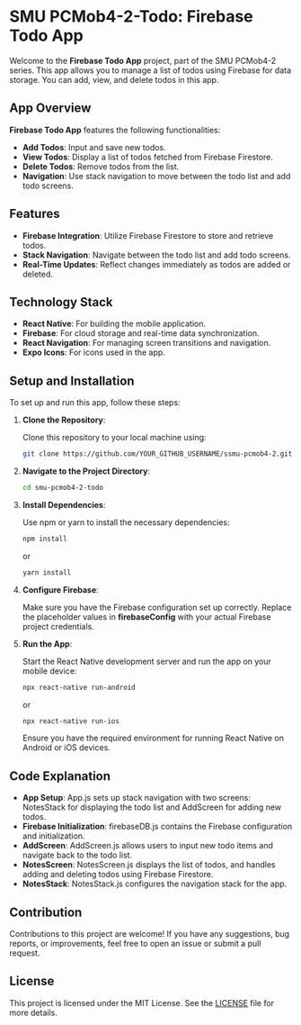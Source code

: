 # SMU PCMob4-2-Todo: Firebase Todo App

Welcome to the **Firebase Todo App** project, part of the SMU PCMob4-2 series. This app allows you to manage a list of todos using Firebase for data storage. You can add, view, and delete todos in this app.

## App Overview

**Firebase Todo App** features the following functionalities:

- **Add Todos**: Input and save new todos.
- **View Todos**: Display a list of todos fetched from Firebase Firestore.
- **Delete Todos**: Remove todos from the list.
- **Navigation**: Use stack navigation to move between the todo list and add todo screens.

## Features

- **Firebase Integration**: Utilize Firebase Firestore to store and retrieve todos.
- **Stack Navigation**: Navigate between the todo list and add todo screens.
- **Real-Time Updates**: Reflect changes immediately as todos are added or deleted.

## Technology Stack

- **React Native**: For building the mobile application.
- **Firebase**: For cloud storage and real-time data synchronization.
- **React Navigation**: For managing screen transitions and navigation.
- **Expo Icons**: For icons used in the app.

## Setup and Installation

To set up and run this app, follow these steps:

1. **Clone the Repository**:

   Clone this repository to your local machine using:

   ```bash
   git clone https://github.com/YOUR_GITHUB_USERNAME/ssmu-pcmob4-2.git
   ```

2. **Navigate to the Project Directory**:

   ```bash
   cd smu-pcmob4-2-todo
   ```

3. **Install Dependencies**:

   Use npm or yarn to install the necessary dependencies:
   ```bash
   npm install
   ```

   or
   ```bash
   yarn install
   ```

4. **Configure Firebase**:

   Make sure you have the Firebase configuration set up correctly. Replace the placeholder values in **firebaseConfig** with your actual Firebase project credentials.

5. **Run the App**:

   Start the React Native development server and run the app on your mobile device:

   ```bash
   npx react-native run-android
   ```

   or

   ```bash
   npx react-native run-ios
   ```

   Ensure you have the required environment for running React Native on Android or iOS devices.

## Code Explanation

  - **App Setup**: App.js sets up stack navigation with two screens: NotesStack for displaying the todo list and AddScreen for adding new todos.
  - **Firebase Initialization**: firebaseDB.js contains the Firebase configuration and initialization.
  - **AddScreen**: AddScreen.js allows users to input new todo items and navigate back to the todo list.
  - **NotesScreen**: NotesScreen.js displays the list of todos, and handles adding and deleting todos using Firebase Firestore.
  - **NotesStack**: NotesStack.js configures the navigation stack for the app.

## Contribution

Contributions to this project are welcome! If you have any suggestions, bug reports, or improvements, feel free to open an issue or submit a pull request.

## License

This project is licensed under the MIT License. See the [LICENSE](LICENSE) file for more details.








   
